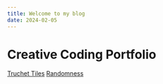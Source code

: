 ```yaml
---
title: Welcome to my blog
date: 2024-02-05
---
```

<h1>Creative Coding Portfolio</h1>
<a href="https://github.com/lolalolabob123/CreativeCodingWeb/blob/main/_posts/_05-30-2024-TruchetTiles.html">Truchet Tiles</a>
<a href="_posts/_05-30-2024-Randomness.html">Randomness</a>
